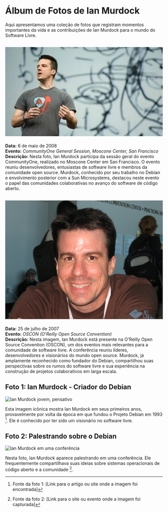 # Álbum de Fotos de Ian Murdock

Aqui apresentamos uma coleção de fotos que registram momentos importantes da vida e as contribuições de Ian Murdock para o mundo do Software Livre.



## ![Ian Murdock em palestrando](ian-murdock-2008.webp)

**Data:** 6 de maio de 2008  
**Evento:** *CommunityOne General Session, Moscone Center, San Francisco*  
**Descrição:** Nesta foto, Ian Murdock participa da sessão geral do evento CommunityOne, realizado no Moscone Center em San Francisco. O evento reuniu desenvolvedores, entusiastas de software livre e membros da comunidade open source. Murdock, conhecido por seu trabalho no Debian e envolvimento posterior com a Sun Microsystems, destacou neste evento o papel das comunidades colaborativas no avanço do software de código aberto.


## ![Ian Murdock na OSCON](1064842745_c18fdccea2_c.jpg)

**Data:** 25 de julho de 2007  
**Evento:** *OSCON (O'Reilly Open Source Convention)*  
**Descrição:** Nesta imagem, Ian Murdock está presente na O'Reilly Open Source Convention (OSCON), um dos eventos mais relevantes para a comunidade de software livre. A conferência reuniu líderes, desenvolvedores e visionários do mundo open source. Murdock, já amplamente reconhecido como fundador do Debian, compartilhou suas perspectivas sobre os rumos do software livre e sua experiência na construção de projetos colaborativos em larga escala.



## Foto 1: Ian Murdock - Criador do Debian

![Ian Murdock jovem, pensativo]([link_da_imagem_aqui])

Esta imagem icônica mostra Ian Murdock em seus primeiros anos, provavelmente por volta da época em que fundou o Projeto Debian em 1993 [^1]. Ele é conhecido por ter sido um visionário no software livre.

## Foto 2: Palestrando sobre o Debian

![Ian Murdock em uma conferência]([link_da_imagem_aqui])

Nesta foto, Ian Murdock aparece palestrando em uma conferência. Ele frequentemente compartilhava suas ideias sobre sistemas operacionais de código aberto e a comunidade [^2].

[^1]: Fonte da foto 1: [Link para o artigo ou site onde a imagem foi encontrada]
[^2]: Fonte da foto 2: [Link para o site ou evento onde a imagem foi capturada]
